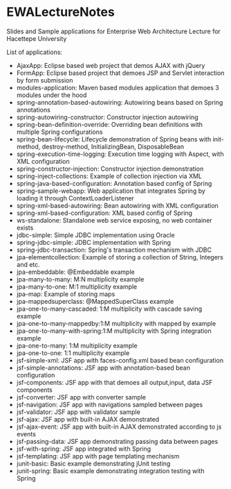 # EWALectureNotes
Slides and Sample applications for Enterprise Web Architecture Lecture for Hacettepe University

List of applications:

- AjaxApp: Eclipse based web project that demos AJAX with jQuery<br/>
- FormApp: Eclipse based project that demoes JSP and Servlet interaction by form submission<br/>
- modules-application: Maven based modules application that demoes 3 modules under the hood<br/>
- spring-annotation-based-autowiring: Autowiring beans based on Spring annotations<br/>
- spring-autowiring-constructor: Constructor injection autowiring<br/>
- spring-bean-definition-override: Overriding bean definitions with multiple Spring configurations<br/>
- spring-bean-lifecycle:  Lifecycle demonstration of Spring beans with init-method, destroy-method, InitializingBean, DisposableBean<br/>
- spring-execution-time-logging: Execution time logging with Aspect, with XML configuration<br/>
- spring-constructor-injection: Constructor injection demonstration<br/>
- spring-inject-collections: Example of collection injection via XML<br/>
- spring-java-based-configuration: Annotation based config of Spring<br/>
- spring-sample-webapp: Web application that integrates Spring by loading it through ContextLoaderListener<br/>
- spring-xml-based-autowiring: Bean autowiring with XML configuration<br/>
- spring-xml-based-configuration: XML based config of Spring<br/>
- ws-standalone: Standalone web service exposing, no web container exists<br/>
- jdbc-simple: Simple JDBC implementation using Oracle<br/>
- spring-jdbc-simple: JDBC implementation with Spring<br/>
- spring-jdbc-transaction: Spring's transaction mechanism with JDBC<br/>
- jpa-elementcollection: Example of storing a collection of String, Integers and etc.<br/>
- jpa-embeddable: @Embeddable example<br/>
- jpa-many-to-many: M:N multiplicity example<br/>
- jpa-many-to-one: M:1 multiplicity example<br/>
- jpa-map: Example of storing maps<br/>
- jpa-mappedsuperclass: @MappedSuperClass example<br/>
- jpa-one-to-many-cascaded: 1:M multiplicity with cascade saving example<br/>
- jpa-one-to-many-mappedby:1:M multiplicity with mapped by example<br/>
- jpa-one-to-many-with-spring:1:M multiplicity with Spring integration example<br/>
- jpa-one-to-many: 1:M multiplicity example<br/>
- jpa-one-to-one: 1:1 multiplicity example<br/>
- jsf-simple-xml: JSF app with faces-config.xml based bean configuration<br/>
- jsf-simple-annotations: JSF app with annotation-based bean configuration<br/>
- jsf-components: JSF app with that demoes all output,input, data JSF components<br/>
- jsf-converter: JSF app with converter sample<br/>
- jsf-navigation: JSF app with navigations sampled between pages<br/>
- jsf-validator: JSF app with validator sample<br/>
- jsf-ajax: JSF app with built-in AJAX demonstrated<br/>
- jsf-ajax-event: JSF app with built-in AJAX demonstrated according to js events<br/>
- jsf-passing-data: JSF app demonstrating passing data between pages<br/>
- jsf-with-spring: JSF app integrated with Spring<br/>
- jsf-templating: JSF app with page templating mechanism<br/>
- junit-basic: Basic example demonstrating jUnit testing<br/>
- junit-spring: Basic example demonstrating integration testing with Spring<br/>
